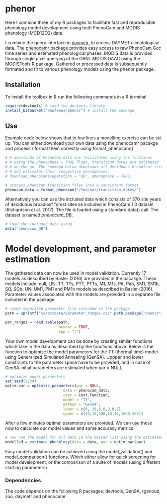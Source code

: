 # phenor

Here I combine three of my R packages to facilitate fast and reproducible phenology model development using both PhenoCam and MODIS phenology (MCD12Q2) data.

I combine the query interface in [daymetr](https://github.com/khufkens/daymetr), to access DAYMET climatological data. The [phenocamr](https://github.com/khufkens/phenocamr) package provides easy access to raw PhenoCam Gcc time series and estimated phenological phases. MODIS data is provided through single pixel querying of the ORNL MODIS DAAC using the MODISTools R package. Gathered or processed data is subsequently formated and fit to various phenology models using the phenor package.

## Installation

To install the toolbox in R run the following commands in a R terminal

```R
require(devtools) # load the devtools library
install_bitbucket("khufkens/phenor") # install the package
```

## Use

Example code below shows that in few lines a modelling exercise can be set up. You can either download your own data using the phenocamr pacakge and process / format them correctly using format_phenocam()

```R
# # downloads of PhenoCam data are facilitated using the functions
# # using the phenophase = TRUE flags, transition dates are estimated
# # on the go. The command below downloads all deciduous broadleaf sites
# # and estimates their respective phenophases.
# download.phenocam(vegetation = "DB", phenophase = TRUE)

# process phenocam transition files into a consistent format
phenocam_data = format_phenocam("/foo/bar/transition_dates/")
```

Alternatively you can use the included data which consists of 370 site years of deciduous broadleaf forest sites as included in PhenoCam 1.0 dataset (Richardson et al. 2017). The file is loaded using a standard data() call. The dataset is named *phenocam_DB*.

```R
# load the included data using
data("phenocam_DB")
```

# Model development, and parameter estimation

The gathered data can now be used in model validation. Currently 17 models as described by Basler (2016) are provided in the pacakge. These models include: null, LIN, TT, TTs, PTT, PTTs, M1, M1s, PA, Pab, SM1, SM1b, SQ, SQb, UN, UM1, PM1 and PM1b models as described in Basler (2016). Parameter values associated with the models are provided in a separate file included in the package.

```R
# comma separated parameter file inlcuded in the package
path = sprintf("%s/extdata/parameter_ranges.csv",path.package("phenor"))

par_ranges = read.table(path,
                        header = TRUE,
                        sep = ",")
```

Your own model development can be done by creating similar functions which take in the data as described by the functions above. Below is the function to optimize the model parameters for the *TT* (thermal time) model using Generalized Simulated Annealing (GenSA). Uppper and lower constraints to the parameter space have to be provided, and in case of GenSA initial parameters are estimated when par = NULL.

```R
# optimize model parameters
set.seed(1234)
optim.par = optimize_parameters(par = NULL,
                          data = phenocam_data,
                          cost = cost.function,
                          model = "TT",
                          method = "GenSA",
                          lower = c(0,-20,0,0,0,0,1),
                          upper = c(10,10,100,10,10,1000,365))
```

After a few minutes optimal parameters are provided. We can use these now to calculate our model values and some accuracy metrics.

```R
# now run the model for all data in the nested list using the estimated parameters
modelled = estimate_phenology(data = data, par = optim.par$par)
```

Easy model validation can be achieved using the model_validation() and model_comparison() functions. Which either allow for quick screening for model development, or the comparison of a suite of models (using different starting parameters).

### Dependencies

The code depends on the following R packages: devtools, GenSA, rgenoud, zoo, daymetr and phenocamr
